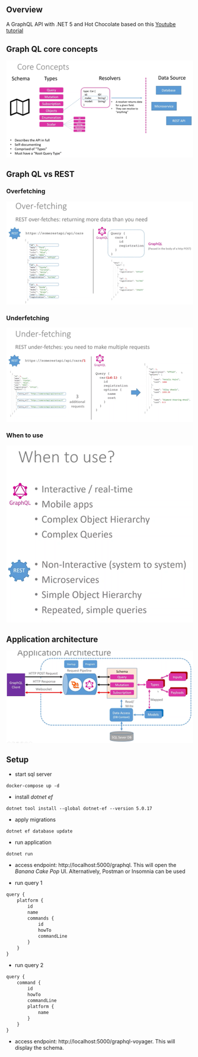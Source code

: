 ## Overview
A GraphQL API with .NET 5 and Hot Chocolate based on this [Youtube tutorial](https://www.youtube.com/watch?v=HuN94qNwQmM)

## Graph QL core concepts
![](images/CoreConcepts.png)

## Graph QL vs REST

### Overfetching
![](images/Overfetching.png)

### Underfetching
![](images/Underfetching.png)

### When to use
![](images/Usage.png)

## Application architecture
![](images/ApplicationArchitecture.png)

## Setup

- start sql server
```
docker-compose up -d
```

- install _dotnet ef_
```
dotnet tool install --global dotnet-ef --version 5.0.17
```

- apply migrations
```
dotnet ef database update
```

- run application
```
dotnet run
```

- access endpoint: http://localhost:5000/graphql. This will open the _Banana Cake Pop_ UI. Alternatively, Postman or Insomnia can be used

- run query 1
```
query {
	platform {
		id
		name
		commands {
			id
			howTo
			commandLine
		}
	}
}
```

- run query 2
```
query {
	command {
		id
		howTo
		commandLine
		platform {
			name
		}
	}
}
```

- access endpoint: http://localhost:5000/graphql-voyager. This will display the schema.
